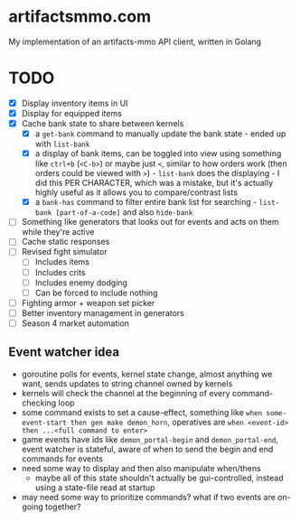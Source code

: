 # artifactsmmo.com
My implementation of an artifacts-mmo API client, written in Golang

# TODO
- [x] Display inventory items in UI
- [x] Display for equipped items
- [x] Cache bank state to share between kernels
    - [x] a `get-bank` command to manually update the bank state - ended up with `list-bank`
    - [x] a display of bank items, can be toggled into view using something like `ctrl+b` (`<C-b>`) or maybe just `<`, similar to how orders work (then orders could be viewed with `>`) - `list-bank` does the displaying - I did this PER CHARACTER, which was a mistake, but it's actually highly useful as it allows you to compare/contrast lists
    - [x] a `bank-has` command to filter entire bank list for searching - `list-bank [part-of-a-code]` and also `hide-bank`
- [ ] Something like generators that looks out for events and acts on them while they're active
- [ ] Cache static responses
- [ ] Revised fight simulator
    - [ ] Includes items
    - [ ] Includes crits
    - [ ] Includes enemy dodging
    - [ ] Can be forced to include nothing
- [ ] Fighting armor + weapon set picker
- [ ] Better inventory management in generators
- [ ] Season 4 market automation

## Event watcher idea
- goroutine polls for events, kernel state change, almost anything we want, sends updates to string channel owned by kernels
- kernels will check the channel at the beginning of every command-checking loop
- some command exists to set a cause-effect, something like `when some-event-start then gen make demon_horn`, operatives are `when <event-id> then ...<full command to enter>`
- game events have ids like `demon_portal-begin` and `demon_portal-end`, event watcher is stateful, aware of when to send the begin and end commands for events
- need some way to display and then also manipulate when/thens
    - maybe all of this state shouldn't actually be gui-controlled, instead using a state-file read at startup
- may need some way to prioritize commands? what if two events are on-going together?

